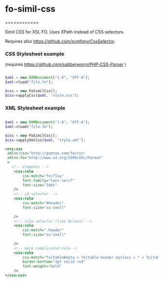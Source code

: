 # fo-simil-css
============

Simil CSS for XSL FO. Uses XPath instead of CSS selectors.

Requires also https://github.com/symfony/CssSelector.


### CSS Stylesheet example

(requires https://github.com/sabberworm/PHP-CSS-Parser )

```php

$xml = new DOMDocument("1.0", "UTF-8");
$xml->load("file.fo");

$css = new FoSimilCss();
$css->applyCss($xml, "style.css");

```




###  XML Stylesheet example


```php

$xml = new DOMDocument("1.0", "UTF-8");
$xml->load("file.fo");

$css = new FoSimilCss();
$css->applyXmlCss($xml, "style.xml");

```




```xml
<css:css
 xmlns:css="http://goetas.com/fo/css"
 xmlns:fo="http://www.w3.org/1999/XSL/Format"
 >
   <!-- elements -->
    <css:rule 
        css-match="fo|flow"
        font-family="sans-serif"  
        font-size="10pt"      
    />
    <!-- id selector -->
    <css:rule 
        css-match="#header"
        font-size="xx-small"
        
    />
    <!-- role selector (like @class) -->
    <css:rule 
        css-match=".header"
        font-size="xx-small"
        
    />    
    <!-- more complicated rule-->
    <css:rule 
        css-match="fo|table#data > fo|table-header.myclass > * > fo|table-cell > fo|block:last-child"
        border-bottom="1pt solid red"
        font-weight="bold"        
    />
</css:css>

```

